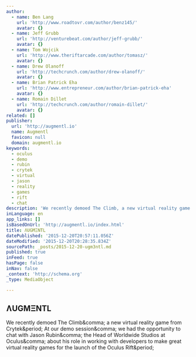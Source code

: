 ```yaml
---
author:
  - name: Ben Lang
    url: 'http://www.roadtovr.com/author/benz145/'
    avatar: {}
  - name: Jeff Grubb
    url: 'http://venturebeat.com/author/jeff-grubb/'
    avatar: {}
  - name: Tom Wojcik
    url: 'http://www.theriftarcade.com/author/tomasz/'
    avatar: {}
  - name: Drew Olanoff
    url: 'http://techcrunch.com/author/drew-olanoff/'
    avatar: {}
  - name: Brian Patrick Eha
    url: 'http://www.entrepreneur.com/author/brian-patrick-eha'
    avatar: {}
  - name: Romain Dillet
    url: 'http://techcrunch.com/author/romain-dillet/'
    avatar: {}
related: []
publisher:
  url: 'http://augmentl.io'
  name: Augmentl
  favicon: null
  domain: augmentl.io
keywords:
  - oculus
  - demo
  - rubin
  - crytek
  - virtual
  - jason
  - reality
  - games
  - rift
  - chat
description: 'We recently demoed The Climb, a new virtual reality game from Crytek. At our demo session, we had the opportunity to chat with Jason Rubin, the Head of Worldwide Studios at Oculus, about his role in working with developers to make great virtual reality games for the launch of the Oculus Rift.'
inLanguage: en
app_links: []
isBasedOnUrl: 'http://augmentl.io/index.html'
title: ɅUGMΞNTL
datePublished: '2015-12-20T20:57:11.056Z'
dateModified: '2015-12-20T20:28:35.834Z'
sourcePath: _posts/2015-12-20-ugm3ntl.md
published: true
inFeed: true
hasPage: false
inNav: false
_context: 'http://schema.org'
_type: MediaObject

---
```

<article style=""><h1>ɅUGMΞNTL</h1><p>We recently demoed The Climb&amp;comma; a new virtual reality game from Crytek&amp;period; At our demo session&amp;comma; we had the opportunity to chat with Jason Rubin&amp;comma; the Head of Worldwide Studios at Oculus&amp;comma; about his role in working with developers to make great virtual reality games for the launch of the Oculus Rift&amp;period;</p></article>